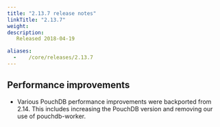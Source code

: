 ```yaml
---
title: "2.13.7 release notes"
linkTitle: "2.13.7"
weight:
description: 
   Released 2018-04-19

aliases:
  -    /core/releases/2.13.7
---
```


## Performance improvements

 - Various PouchDB performance improvements were backported from 2.14. This includes increasing the PouchDB version and removing our use of pouchdb-worker.
